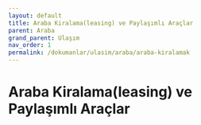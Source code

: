 ```yaml
---
layout: default
title: Araba Kiralama(leasing) ve Paylaşımlı Araçlar
parent: Araba
grand_parent: Ulaşım
nav_order: 1
permalink: /dokumanlar/ulasim/araba/araba-kiralamak
---
```


# Araba Kiralama(leasing) ve Paylaşımlı Araçlar

[//]: # (TBD)
[//]: # (To make it as easy as possible to write documentation in plain Markdown, most UI components are styled using default Markdown elements with few additional CSS classes needed.)

[//]: # ({: .fs-6 .fw-300 })